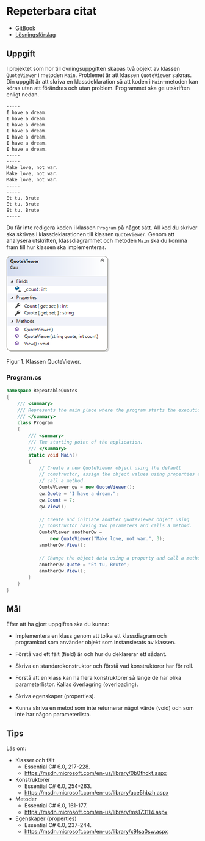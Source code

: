 # Repeterbara citat

- [GitBook](https://coursepress.gitbook.io/1dv024/ovningsuppgifter/del-2/repeterbara-citat)
- [Lösningsförslag](https://github.com/1dv024/exercise-solution-proposals/tree/master/exercise-repeatable-quotes)

## Uppgift

I projektet som hör till övningsuppgiften skapas två objekt av klassen `QuoteViewer` i metoden `Main`. Problemet är att klassen `QuoteViewer` saknas. Din uppgift är att skriva en klassdeklaration så att koden i `Main`-metoden kan köras utan att förändras och utan problem. Programmet ska ge utskriften enligt nedan.

```
-----
I have a dream.
I have a dream.
I have a dream.
I have a dream.
I have a dream.
I have a dream.
I have a dream.
-----
-----
Make love, not war.
Make love, not war.
Make love, not war.
-----
-----
Et tu, Brute
Et tu, Brute
Et tu, Brute
-----
```

Du får inte redigera koden i klassen `Program` på något sätt. All kod du skriver ska skrivas i klassdeklarationen till klassen `QuoteViewer`. Genom att analysera utskriften, klassdiagrammet och metoden `Main` ska du komma fram till hur klassen ska implementeras.

![](.readme/QuoteViewer.png)

Figur 1. Klassen QuoteViewer.

### Program.cs

```cs
namespace RepeatableQuotes
{
    /// <summary>
    /// Represents the main place where the program starts the execution.
    /// </summary>
    class Program
    {
        /// <summary>
        /// The starting point of the application.
        /// </summary>
        static void Main()
        {
            // Create a new QuoteViewer object using the default
            // constructor, assign the object values using properties and
            // call a method.
            QuoteViewer qw = new QuoteViewer();
            qw.Quote = "I have a dream.";
            qw.Count = 7;
            qw.View();
​
            // Create and initiate another QuoteViewer object using
            // constructor having two parameters and calls a method.
            QuoteViewer anotherQw =
                new QuoteViewer("Make love, not war.", 3);
            anotherQw.View();
​
            // Change the object data using a property and call a method.
            anotherQw.Quote = "Et tu, Brute";
            anotherQw.View();
        }
    }
}
```

## Mål

Efter att ha gjort uppgiften ska du kunna:

- Implementera en klass genom att tolka ett klassdiagram och programkod som använder objekt som instansierats av klassen.

- Förstå vad ett fält (field) är och hur du deklarerar ett sådant.

- Skriva en standardkonstruktor och förstå vad konstruktorer har för roll.

- Förstå att en klass kan ha flera konstruktorer så länge de har olika parameterlistor. Kallas överlagring (overloading).

- Skriva egenskaper (properties).

- Kunna skriva en metod som inte returnerar något värde (void) och som inte har någon parameterlista.

## Tips

Läs om:

- Klasser och fält
  - Essential C# 6.0, 217-228.
  - ​https://msdn.microsoft.com/en-us/library/0b0thckt.aspx​
- Konstruktorer
  - Essential C# 6.0, 254-263.
  - ​https://msdn.microsoft.com/en-us/library/ace5hbzh.aspx​
- Metoder
  - Essential C# 6.0, 161-177.
  - ​https://msdn.microsoft.com/en-us/library/ms173114.aspx​
- Egenskaper (properties)
  - Essential C# 6.0, 237-244.
  - ​https://msdn.microsoft.com/en-us/library/x9fsa0sw.aspx 